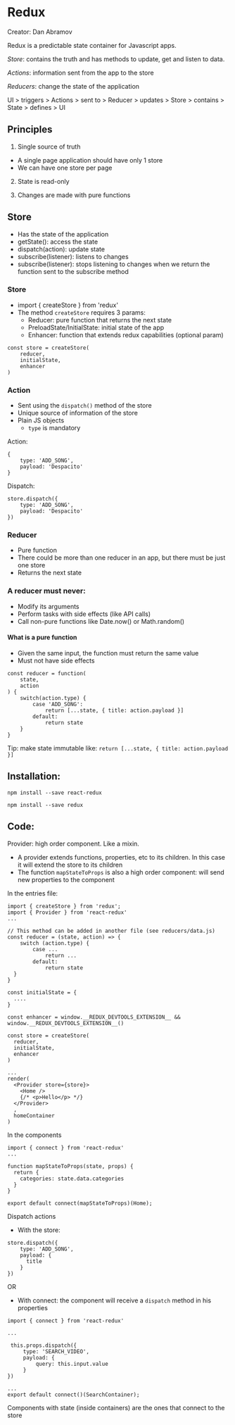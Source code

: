 # Redux

Creator: Dan Abramov

Redux is a predictable state container for Javascript apps.

*Store*: contains the truth and has methods to update, get and listen to data.

*Actions*: information sent from the app to the store

*Reducers*: change the state of the application

UI > triggers > Actions > sent to > Reducer > updates > Store > contains > State > defines > UI

## Principles
1) Single source of truth
- A single page application should have only 1 store
- We can have one store per page

2) State is read-only

3) Changes are made with pure functions

## Store
- Has the state of the application
- getState(): access the state
- dispatch(action): update state
- subscribe(listener): listens to changes 
- subscribe(listener): stops listening to changes when we return the function sent to the subscribe method

### Store
- import { createStore } from 'redux'
- The method `createStore` requires 3 params:
    - Reducer: pure function that returns the next state
    - PreloadState/InitialState: initial state of the app
    - Enhancer: function that extends redux capabilities (optional param)

```
const store = createStore(
    reducer,
    initialState,
    enhancer
)
```

### Action
- Sent using the `dispatch()` method of the store
- Unique source of information of the store
- Plain JS objects
    - `type` is mandatory

Action:
```
{
    type: 'ADD_SONG',
    payload: 'Despacito'
}
```

Dispatch:
```
store.dispatch({
    type: 'ADD_SONG',
    payload: 'Despacito'
})
```

### Reducer
- Pure function
- There could be more than one reducer in an app, but there must be just one store
- Returns the next state

### A reducer must never:
- Modify its arguments
- Perform tasks with side effects (like API calls)
- Call non-pure functions like Date.now() or Math.random()

#### What is a pure function
- Given the same input, the function must return the same value
- Must not have side effects

```
const reducer = function(
    state,
    action
) {
    switch(action.type) {
        case 'ADD_SONG':
            return [...state, { title: action.payload }]
        default:
            return state
    }
}
```
Tip: make state immutable like: `return [...state, { title: action.payload }]`

## Installation:

`npm install --save react-redux`

`npm install --save redux`

## Code:

Provider: high order component. Like a mixin.
- A provider extends functions, properties, etc to its children. In this case it will extend the store to its children
- The function `mapStateToProps` is also a high order component: will send new properties to the component

In the entries file:
```
import { createStore } from 'redux';
import { Provider } from 'react-redux'
...

// This method can be added in another file (see reducers/data.js)
const reducer = (state, action) => {
    switch (action.type) {
        case ...
            return ...
        default:
            return state
  }
}

const initialState = {
  ....
}

const enhancer = window.__REDUX_DEVTOOLS_EXTENSION__ && window.__REDUX_DEVTOOLS_EXTENSION__()

const store = createStore(
  reducer,
  initialState,
  enhancer
)

...
render(
  <Provider store={store}>
    <Home />
    {/* <p>Hello</p> */}
  </Provider>
  ,
  homeContainer
)

```

In the components
```
import { connect } from 'react-redux'
...

function mapStateToProps(state, props) {
  return {
    categories: state.data.categories
  }
}

export default connect(mapStateToProps)(Home);

```

Dispatch actions
- With the store:
```
store.dispatch({
    type: 'ADD_SONG',
    payload: {
      title
    }
})
```

OR

- With connect: the component will receive a `dispatch` method in his properties

```
import { connect } from 'react-redux'

...

 this.props.dispatch({
     type: 'SEARCH_VIDEO',
     payload: {
         query: this.input.value
     }
})

...
export default connect()(SearchContainer);
```

Components with state (inside containers) are the ones that connect to the store